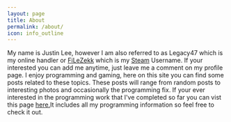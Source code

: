 ```yaml
---
layout: page
title: About
permalink: /about/
icon: info_outline
---
```


My name is Justin Lee, however I am also referred to as Legacy47 which is my online handler or <a target="_blank" href="http://steamcommunity.com/id/FiLeZekk/">FiLeZekk</a> which is my <a target="_blank" href="http://store.steampowered.com/">Steam</a> Username. If your interested you can add me anytime, just leave me a comment on my profile page. I enjoy programming and gaming, here on this site you can find some posts related to these topics. These posts will range from random posts to interesting photos and occasionally the programming fix. If your ever interested in the programming work that I've completed so far you can vist this page <a target="_blank" href="http://www.legacytech.tk">here.</a>It includes all my programming information so feel free to check it out.
